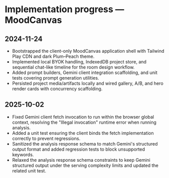 # Implementation progress — MoodCanvas

## 2024-11-24
- Bootstrapped the client-only MoodCanvas application shell with Tailwind Play CDN and dark Plum–Peach theme.
- Implemented local BYOK handling, IndexedDB project store, and sequential chat-like timeline for the room design workflow.
- Added prompt builders, Gemini client integration scaffolding, and unit tests covering prompt generation utilities.
- Persisted project media/artifacts locally and wired gallery, A/B, and hero render cards with concurrency scaffolding.

## 2025-10-02
- Fixed Gemini client fetch invocation to run within the browser global context, resolving the "Illegal invocation" runtime error when running analysis.
- Added a unit test ensuring the client binds the fetch implementation correctly to prevent regressions.
- Sanitized the analysis response schema to match Gemini's structured output format and added regression tests to block unsupported keywords.
- Relaxed the analysis response schema constraints to keep Gemini structured output under the serving complexity limits and updated the related unit test.
